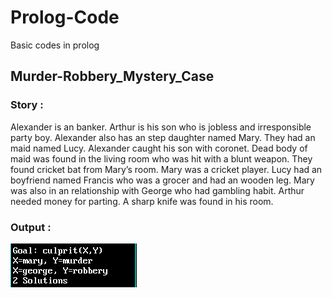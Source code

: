 # Prolog-Code
Basic codes in prolog

## Murder-Robbery_Mystery_Case
### Story : 
Alexander  is an banker. Arthur is his son who is jobless and irresponsible party boy. Alexander also has an step daughter named Mary. They had an maid named Lucy. Alexander caught his son with coronet. Dead body of maid was found in the living room who was hit with a blunt weapon. They found cricket bat from Mary’s room. Mary was a cricket player. Lucy had an boyfriend named Francis who was a grocer and had an wooden leg. Mary was also in an relationship with George who had gambling habit. Arthur needed money for parting. A sharp knife was found in his room. 
### Output :
![Murder-Robbery_Mystery_Case](https://github.com/Ye11ow-Flash/Prolog-Code/blob/master/Output/Output_Murder-Robbery_Mystery_Case.PNG)
